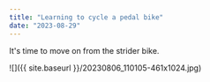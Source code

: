 ```yaml
---
title: "Learning to cycle a pedal bike"
date: "2023-08-29"
---
```


It's time to move on from the strider bike.

![]({{ site.baseurl }}/20230806_110105-461x1024.jpg)
